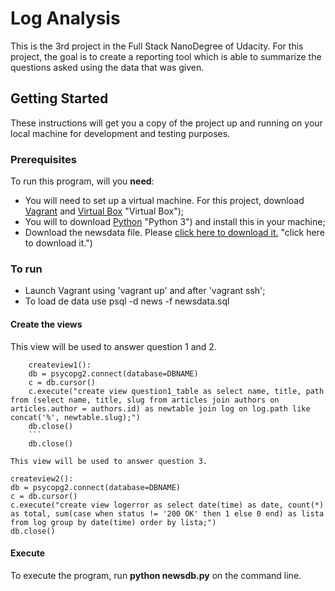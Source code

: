 # Log Analysis

This is the 3rd project in the Full Stack NanoDegree of Udacity. For this project, the goal is to create a reporting tool which is able to summarize the questions asked using the data that was given.


## Getting Started

These instructions will get you a copy of the project up and running on your local machine for development and testing purposes.    

### Prerequisites

To run this program, will you **need**:
- You will need to set up a virtual machine. For this project, download [Vagrant]([Vagrant](https://www.vagrantup.com/"Vagrant") "Vagrant") and [Virtual Box](https://www.virtualbox.org/wiki/Download_Old_Builds_5_1) "Virtual Box"); 
- You will to download [Python](https://www.python.org/ftp/python/3.7.3/python-3.7.3-macosx10.9.pkg) "Python 3") and install this in your machine;
- Download the newsdata file. Please [click here to download it.](https://d17h27t6h515a5.cloudfront.net/topher/2016/August/57b5f748_newsdata/newsdata.zip) "click here to download it.")  

### To run

- Launch Vagrant using 'vagrant up' and after 'vagrant ssh';
- To load de data use psql -d news -f newsdata.sql

#### Create the views

This view will be used to answer question 1 and 2.
```
    createview1():
    db = psycopg2.connect(database=DBNAME)
    c = db.cursor()
    c.execute("create view question1_table as select name, title, path from (select name, title, slug from articles join authors on articles.author = authors.id) as newtable join log on log.path like concat('%', newtable.slug);")
    db.close()
    ```
    db.close()

This view will be used to answer question 3.
```
    createview2():
    db = psycopg2.connect(database=DBNAME)
    c = db.cursor()
    c.execute("create view logerror as select date(time) as date, count(*) as total, sum(case when status != '200 OK' then 1 else 0 end) as lista from log group by date(time) order by lista;")
    db.close()

#### Execute

To execute the program, run **python newsdb.py** on the command line.
